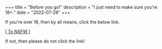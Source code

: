 +++
title = "Before you go!"
description = "I just need to make sure you're 18+."
date = "2022-07-28"
+++

If you're over 18, then by all means, click the below link.

[[ To NSFW ]](https://watercolor.whistler.page)

If not, then please do not click the link!